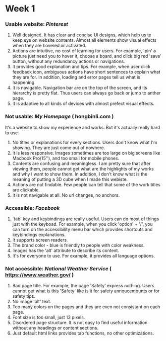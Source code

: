 # Week 1

### Usable website: *Pinterest*

1. Well designed. It has clear and concise UI designs, which help us to keep eye on website contents. Almost all elements show visual effects when they are hovered or activated.
2. Actions are intuitive, no cost of learning for users. For example,  'pin' a picture just need you to hover it, choose a board, and click big red 'save' button, without any redundancy actions or navigations.
3. It provides good explanation and tips. For example, when user click feedback icon, ambiguous actions have short sentences to explain what they are for. In addition, loading and error pages tell us what is happening.
4. It is navigable. Navigation bar are on the top of the screen, and its hierarchy is pretty flat. Thus users can always go back or jump to anther page.
5. It is adaptive to all kinds of devices with almost prefect visual effects.

### Not usable: *My Homepage* ( hongbinli.com )

It's a website to show my experience and works. But it's actually really hard to use.

1. No titles or explanations for every sections. Users don't know what I'm showing. They are just come out of nowhere.
2. It is less responsive. Images sometimes are too large on big screens like Macbook Pro(15''), and too small for mobile phones.
3. Contents are confusing and meaningless. I am pretty sure that after viewing them, people cannot get what are the highlights of my works and why I want to show them. In addition, I don't know what is the meaning of putting a 3D cube when I made this webiste.
4. Actions are not findable. Few people can tell that some of the work titles are clickable.
5. It is not navigable at all. No url changes, no anchors.


### Accessible: *Facebook*

1. 'tab' key and keybindings are really useful. Users can do most of things just with the keyboad. For example, when you click 'option' + '/', you can turn on the accessibility menu bar which provides shortcuts and keybindings explanations.
2. It supports screen readers.
3. The brand color - blue is friendly to people with color weakness.
4. Images has the 'alt' attribute to describe its content.
5. It's for everyone to use. For example, it provides all language options.

### Not accessible: *National Weather Service* ( https://www.weather.gov/ )

1. Bad page title. For example, the page 'Safety' express nothing. Users cannot get what is this 'Safety' like is it for safety annoucemounts or for safety tips.
2. No image 'alt' text.
3. Too many colors on the pages and they are even not consistant on each page.
4. Font size is too small, just 13 pixels.
5. Disordered page structure. It is not easy to find useful information without any headings or content sections.
6. Just default html links provides tab functions, no other optimizations. 